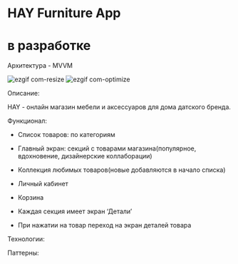 # HAY Furniture App 
# в разработке
Архитектура - MVVM

![ezgif com-resize](https://github.com/katyamichal/HAY/assets/124366801/5204dd12-3946-42fd-a76c-afeb1c536f56)               ![ezgif com-optimize](https://github.com/katyamichal/HAY/assets/124366801/de82462a-7a3c-4f77-9a80-be7bd91c2e0d)



Описание:

HAY - онлайн магазин мебели и аксессуаров для дома датского бренда. 

Функционал: 

- Список товаров: по категориям
- Главный экран: секций с товарами магазина(популярное, вдохновение, дизайнерские коллаборации)
- Коллекция любимых товаров(новые добавляются в начало списка)
- Личный кабинет
- Корзина
  
- Каждая секция имеет экран ‘Детали’
- При нажатии на товар переход на экран деталей товара

Технологии:


Паттерны:
